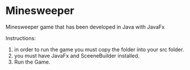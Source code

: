 # Minesweeper
Minesweeper game that has been developed in Java with JavaFx

Instructions:
1. in order to run the game you must copy the folder into your src folder.
2. you must have JavaFx  and SceeneBuilder installed.
3. Run the Game.
